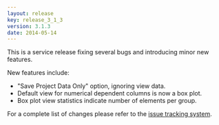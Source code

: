 ```yaml
---
layout: release
key: release_3_1_3
version: 3.1.3
date: 2014-05-14
---
```


This is a service release fixing several bugs and introducing minor new features.

New features include:

* "Save Project Data Only" option, ignoring view data.
* Default view for numerical dependent columns is now a box plot.
* Box plot view statistics indicate number of elements per group.

For a complete list of changes please refer to the [issue tracking system](https://github.com/Caleydo/caleydo/issues?milestone=44&page=1&state=closed).